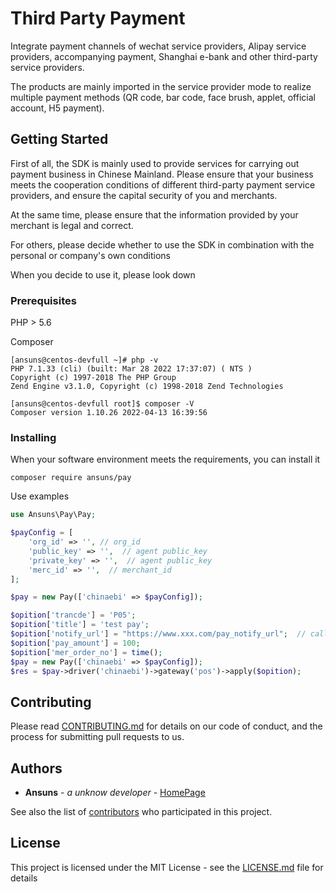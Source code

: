 # Third Party Payment

Integrate payment channels of wechat service providers, Alipay service providers, accompanying payment,
Shanghai e-bank and other third-party service providers.

The products are mainly imported in the service provider mode to realize multiple payment methods
(QR code, bar code, face brush, applet, official account, H5 payment).
## Getting Started

First of all, the SDK is mainly used to provide services for carrying out payment business in Chinese Mainland. Please ensure that your business meets the cooperation conditions of different third-party payment service providers, and ensure the capital security of you and merchants.

At the same time, please ensure that the information provided by your merchant is legal and correct.

For others, please decide whether to use the SDK in combination with the personal or company's own conditions

When you decide to use it, please look down
### Prerequisites


PHP > 5.6

Composer
```
[ansuns@centos-devfull ~]# php -v
PHP 7.1.33 (cli) (built: Mar 28 2022 17:37:07) ( NTS )
Copyright (c) 1997-2018 The PHP Group
Zend Engine v3.1.0, Copyright (c) 1998-2018 Zend Technologies

[ansuns@centos-devfull root]$ composer -V
Composer version 1.10.26 2022-04-13 16:39:56
```

### Installing

When your software environment meets the requirements, you can install it

```
composer require ansuns/pay
```
Use examples
```php
use Ansuns\Pay\Pay;

$payConfig = [
    'org_id' => '', // org_id
    'public_key' => '',  // agent public_key
    'private_key' => '',  // agent public_key
    'merc_id' => '',  // merchant_id
];

$pay = new Pay(['chinaebi' => $payConfig]);

$opition['trancde'] = 'P05';
$opition['title'] = 'test pay';
$opition['notify_url'] = "https://www.xxx.com/pay_notify_url";  // callback url
$opition['pay_amount'] = 100;
$opition['mer_order_no'] = time();
$pay = new Pay(['chinaebi' => $payConfig]);
$res = $pay->driver('chinaebi')->gateway('pos')->apply($opition);

```

## Contributing

Please read [CONTRIBUTING.md](https://gist.github.com/ansuns/b24679402957c63ec426) for details on our code of conduct, and the process for submitting pull requests to us.

## Authors

* **Ansuns** - *a unknow developer* - [HomePage](https://github.com/ansuns)

See also the list of [contributors](https://github.com/ansuns/project/contributors) who participated in this project.

## License

This project is licensed under the MIT License - see the [LICENSE.md](LICENSE.md) file for details
